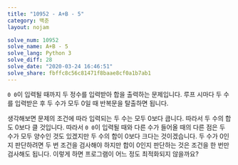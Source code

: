 ```yaml
---
title: "10952 - A+B - 5"
category: 백준
layout: nojam

solve_num: 10952
solve_name: A+B - 5
solve_lang: Python 3
solve_diff: 28
solve_date: "2020-03-24 16:46:51"
solve_share: fbffc8c56c81471f8baae8cf0a1b7ab1
---
```


`0 0`이 입력될 때까지 두 정수를 입력받아 합을 출력하는 문제입니다. 루프 시마다 두 수를 입력받은 후 두 수가 모두 0일 때 반복문을 탈출하면 됩니다.

생각해보면 문제의 조건에 따라 입력되는 두 수는 모두 0보다 큽니다. 따라서 두 수의 합도 0보다 클 것입니다. 따라서 `0 0`이 입력될 때와 다른 수가 들어올 때의 다른 점은 두 수가 모두 양수인 것도 있겠지만 두 수의 합이 0보다 크다는 것이겠습니다. 두 수가 0인지 판단하려면 두 번 조건을 검사해야 하지만 합이 0인지 판단하는 것은 조건을 한 번만 검사해도 됩니다. 이렇게 하면 프로그램이 어느 정도 최적화되지 않을까요?
